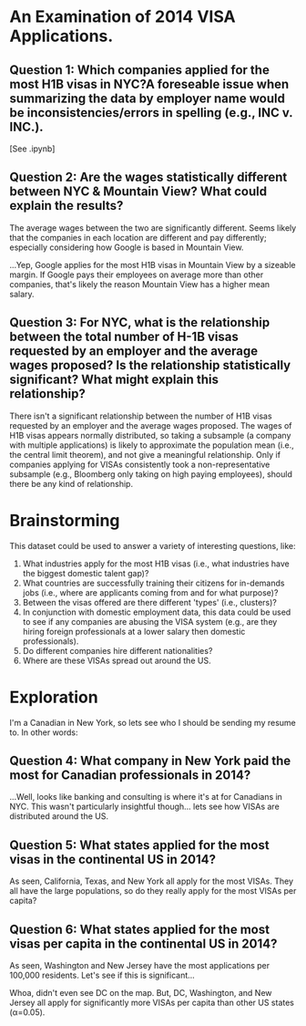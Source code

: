 # An Examination of 2014 VISA Applications.

## Question 1: Which companies applied for the most H1B visas in NYC?A foreseable issue when summarizing the data by employer name would be inconsistencies/errors in spelling (e.g., INC v. INC.).

[See .ipynb]

##  Question 2: Are the wages statistically different between NYC & Mountain View? What could explain the results?

The average wages between the two are significantly different. Seems likely that the companies in each location are different and pay differently; especially considering how Google is based in Mountain View.

...Yep, Google applies for the most H1B visas in Mountain View by a sizeable margin. If Google pays their employees on average more than other companies, that's likely the reason Mountain View has a higher mean salary. 

## Question 3: For NYC, what is the relationship between the total number of H-1B visas requested by an employer and the average wages proposed? Is the relationship statistically significant? What might explain this relationship?

There isn't a significant relationship between the number of H1B visas requested by an employer and the average wages proposed. The wages of H1B visas appears normally distributed, so taking a subsample (a company with multiple applications) is likely to approximate the population mean (i.e., the central limit theorem), and not give a meaningful relationship. Only if companies applying for VISAs consistently took a non-representative subsample (e.g., Bloomberg only taking on high paying employees), should there be any kind of relationship.

# Brainstorming
This dataset could be used to answer a variety of interesting questions, like: 

1. What industries apply for the most H1B visas (i.e., what industries have the biggest domestic talent gap)?
2. What countries are successfully training their citizens for in-demands jobs (i.e., where are applicants coming from and for what purpose)?
3. Between the visas offered are there different 'types' (i.e., clusters)?
4. In conjunction with domestic employment data, this data could be used to see if any companies are abusing the VISA system (e.g., are they hiring foreign professionals at a lower salary then domestic professionals).
5. Do different companies hire different nationalities?
6. Where are these VISAs spread out around the US.

# Exploration
I'm a Canadian in New York, so lets see who I should be sending my resume to. In other words: 

## Question 4: What company in New York paid the most for Canadian professionals in 2014?

...Well, looks like banking and consulting is where it's at for Canadians in NYC. This wasn't particularly insightful though... lets see how VISAs are distributed around the US.

## Question 5: What states applied for the most visas in the continental US in 2014?
As seen, California, Texas, and New York all apply for the most VISAs. They all have the large populations, so do they really apply for the most VISAs per capita?

## Question 6: What states applied for the most visas per capita in the continental US in 2014?

As seen, Washington and New Jersey have the most applications per 100,000 residents. Let's see if this is significant... 

Whoa, didn't even see DC on the map. But, DC, Washington, and New Jersey all apply for significantly more VISAs per capita than other US states (α=0.05).